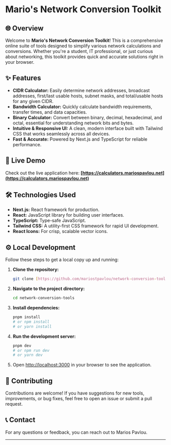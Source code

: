 # Mario's Network Conversion Toolkit

## 🌐 Overview

Welcome to **Mario's Network Conversion Toolkit**! This is a comprehensive online suite of tools designed to simplify various network calculations and conversions. Whether you're a student, IT professional, or just curious about networking, this toolkit provides quick and accurate solutions right in your browser.

## ✨ Features

* **CIDR Calculator:** Easily determine network addresses, broadcast addresses, first/last usable hosts, subnet masks, and total/usable hosts for any given CIDR.
* **Bandwidth Calculator:** Quickly calculate bandwidth requirements, transfer times, and data capacities.
* **Binary Calculator:** Convert between binary, decimal, hexadecimal, and octal, essential for understanding network bits and bytes.
* **Intuitive & Responsive UI:** A clean, modern interface built with Tailwind CSS that works seamlessly across all devices.
* **Fast & Accurate:** Powered by Next.js and TypeScript for reliable performance.

## 🚀 Live Demo

Check out the live application here:
**[https://calculators.mariospavlou.net](https://calculators.mariospavlou.net)**

## 🛠️ Technologies Used

* **Next.js:** React framework for production.
* **React:** JavaScript library for building user interfaces.
* **TypeScript:** Type-safe JavaScript.
* **Tailwind CSS:** A utility-first CSS framework for rapid UI development.
* **React Icons:** For crisp, scalable vector icons.

## ⚙️ Local Development

Follow these steps to get a local copy up and running:

1.  **Clone the repository:**
    ```bash
    git clone [https://github.com/mariostpavlou/network-conversion-tools/](https://github.com/mariostpavlou/network-conversion-tools/)
    ```

2.  **Navigate to the project directory:**
    ```bash
    cd network-conversion-tools
    ```

3.  **Install dependencies:**
    ```bash
    pnpm install
    # or npm install
    # or yarn install
    ```

4.  **Run the development server:**
    ```bash
    pnpm dev
    # or npm run dev
    # or yarn dev
    ```

5.  Open [http://localhost:3000](http://localhost:3000) in your browser to see the application.

## 🤝 Contributing

Contributions are welcome! If you have suggestions for new tools, improvements, or bug fixes, feel free to open an issue or submit a pull request.

## 📞 Contact

For any questions or feedback, you can reach out to Marios Pavlou.

---
